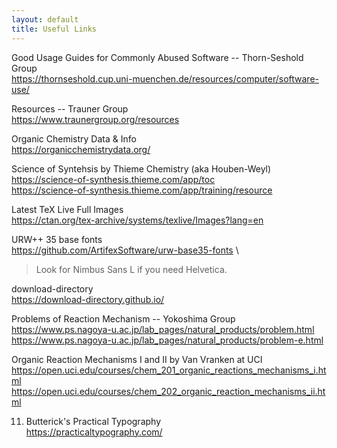 ```yaml
---
layout: default
title: Useful Links
---
```


Good Usage Guides for Commonly Abused Software -- Thorn-Seshold Group \
https://thornseshold.cup.uni-muenchen.de/resources/computer/software-use/

Resources -- Trauner Group \
https://www.traunergroup.org/resources

Organic Chemistry Data & Info \
https://organicchemistrydata.org/

Science of Syntehsis by Thieme Chemistry (aka Houben-Weyl) \
https://science-of-synthesis.thieme.com/app/toc \
https://science-of-synthesis.thieme.com/app/training/resource

Latest TeX Live Full Images \
https://ctan.org/tex-archive/systems/texlive/Images?lang=en

URW++ 35 base fonts \
https://github.com/ArtifexSoftware/urw-base35-fonts \
> Look for Nimbus Sans L if you need Helvetica.

download-directory \
https://download-directory.github.io/

Problems of Reaction Mechanism -- Yokoshima Group\
https://www.ps.nagoya-u.ac.jp/lab_pages/natural_products/problem.html \
https://www.ps.nagoya-u.ac.jp/lab_pages/natural_products/problem-e.html

Organic Reaction Mechanisms I and II by Van Vranken at UCI \
https://open.uci.edu/courses/chem_201_organic_reactions_mechanisms_i.html \
https://open.uci.edu/courses/chem_202_organic_reaction_mechanisms_ii.html

11. Butterick's Practical Typography \
https://practicaltypography.com/
